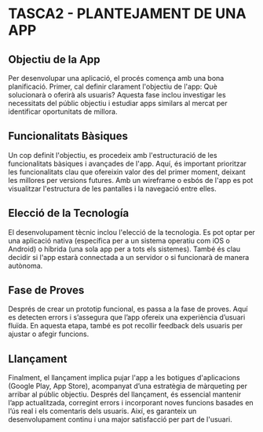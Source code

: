 # TASCA2 - PLANTEJAMENT DE UNA APP

## Objectiu de la App
Per desenvolupar una aplicació, el procés comença amb una bona planificació. Primer, cal definir clarament l'objectiu de l'app: Què solucionarà o oferirà als usuaris? Aquesta fase inclou investigar les necessitats del públic objectiu i estudiar apps similars al mercat per identificar oportunitats de millora.

## Funcionalitats Bàsiques
Un cop definit l'objectiu, es procedeix amb l'estructuració de les funcionalitats bàsiques i avançades de l'app. Aquí, és important prioritzar les funcionalitats clau que ofereixin valor des del primer moment, deixant les millores per versions futures. Amb un wireframe o esbós de l'app es pot visualitzar l'estructura de les pantalles i la navegació entre elles.

## Elecció de la Tecnología
El desenvolupament tècnic inclou l'elecció de la tecnologia. Es pot optar per una aplicació nativa (específica per a un sistema operatiu com iOS o Android) o híbrida (una sola app per a tots els sistemes). També és clau decidir si l'app estarà connectada a un servidor o si funcionarà de manera autònoma.

## Fase de Proves
Després de crear un prototip funcional, es passa a la fase de proves. Aquí es detecten errors i s’assegura que l’app ofereix una experiència d’usuari fluïda. En aquesta etapa, també es pot recollir feedback dels usuaris per ajustar o afegir funcions.

## Llançament
Finalment, el llançament implica pujar l'app a les botigues d'aplicacions (Google Play, App Store), acompanyat d’una estratègia de màrqueting per arribar al públic objectiu. Després del llançament, és essencial mantenir l’app actualitzada, corregint errors i incorporant noves funcions basades en l’ús real i els comentaris dels usuaris. Així, es garanteix un desenvolupament continu i una major satisfacció per part de l'usuari.